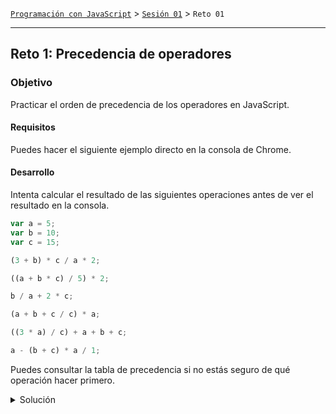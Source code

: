 [`Programación con JavaScript`](../../Readme.md) > [`Sesión 01`](../Readme.md) > `Reto 01`

---

## Reto 1: Precedencia de operadores

### Objetivo

Practicar el orden de precedencia de los operadores en JavaScript.

#### Requisitos

Puedes hacer el siguiente ejemplo directo en la consola de Chrome.

#### Desarrollo

Intenta calcular el resultado de las siguientes operaciones antes de ver el resultado en la consola.

```javascript
var a = 5;
var b = 10;
var c = 15;

(3 + b) * c / a * 2;

((a + b * c) / 5) * 2;

b / a + 2 * c;

(a + b + c / c) * a;

((3 * a) / c) + a + b + c;  

a - (b + c) * a / 1;
```

Puedes consultar la tabla de precedencia si no estás seguro de qué operación hacer primero.

<details>
  <summary>Solución</summary>

```javascript
(3 + b) * c / a * 2; // 78

((a + b * c) / 5) * 2; // 62

b / a + 2 * c; // 32

(a + b + c / c) * a; // 80

((3 * a) / c) + a + b + c; // 31  

a - (b + c) * a / 1; // -120
```
</details>
